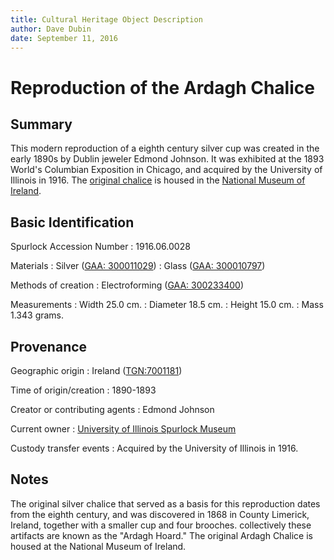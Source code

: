 ```yaml
---
title: Cultural Heritage Object Description
author: Dave Dubin
date: September 11, 2016
---
```


# Reproduction of the Ardagh Chalice

## Summary

This modern reproduction of a eighth century silver cup was created in
the early 1890s by Dublin jeweler Edmond Johnson. It was exhibited at
the 1893 World's Columbian Exposition in Chicago, and acquired by the
University of Illinois in 1916. The [original
chalice](https://en.wikipedia.org/wiki/Ardagh_Hoard#The_chalice) is
housed in the [National Museum of
Ireland](http://www.museum.ie/Archaeology/Visit-the-Museum/Things-to-See-Do/The-Ardagh-Chalice-(1)).

## Basic Identification

Spurlock Accession Number
:   1916.06.0028

Materials
: Silver ([GAA: 300011029](http://www.getty.edu/vow/AATFullDisplay?find=Silver&logic=AND&note=&page=1&subjectid=300011029))
: Glass  ([GAA: 300010797](http://www.getty.edu/vow/AATFullDisplay?find=Glass&logic=AND&note=&page=1&subjectid=300010797))

Methods of creation
: Electroforming ([GAA: 300233400](http://www.getty.edu/vow/AATFullDisplay?find=electroforming&logic=AND&note=&english=N&prev_page=1&subjectid=300233400))

Measurements
: Width 25.0 cm.
: Diameter 18.5 cm.
: Height 15.0 cm.
: Mass 1.343 grams.

## Provenance

Geographic origin
:   Ireland ([TGN:7001181](http://vocab.getty.edu/tgn/7001181))

Time of origin/creation
: 1890-1893

Creator or contributing agents
: Edmond Johnson

Current owner
: [University of Illinois Spurlock Museum](http://www.spurlock.illinois.edu/)

Custody transfer events
: Acquired by the University of Illinois in 1916.

## Notes

The original silver chalice that served as a basis for this
reproduction dates from the eighth century, and was discovered in 1868
in County Limerick, Ireland, together with a smaller cup and four
brooches. collectively these artifacts are known as the "Ardagh Hoard."
The original Ardagh Chalice is housed at the National Museum of Ireland.



